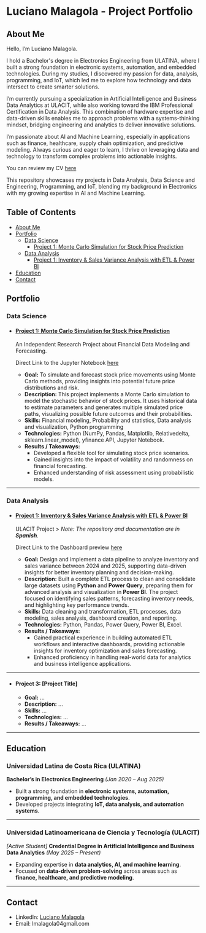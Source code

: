 # Luciano Malagola - Project Portfolio

## About Me

Hello, I’m Luciano Malagola.

I hold a Bachelor's degree in Electronics Engineering from ULATINA, where I built a strong foundation in electronic systems, automation, and embedded technologies. During my studies, I discovered my passion for data, analysis, programming, and IoT, which led me to explore how technology and data intersect to create smarter solutions.

I’m currently pursuing a specialization in Artificial Intelligence and Business Data Analytics at ULACIT, while also working toward the IBM Professional Certification in Data Analysis. This combination of hardware expertise and data-driven skills enables me to approach problems with a systems-thinking mindset, bridging engineering and analytics to deliver innovative solutions.

I’m passionate about AI and Machine Learning, especially in applications such as finance, healthcare, supply chain optimization, and predictive modeling. Always curious and eager to learn, I thrive on leveraging data and technology to transform complex problems into actionable insights.

You can review my CV [here](https://github.com/LucianoMalagola/CV-Resume-Luciano-Malagola/blob/main/CV_Resume_Luciano_Malagola.pdf)

This repository showcases my projects in Data Analysis, Data Science and Engineering, Programming, and IoT, blending my background in Electronics with my growing expertise in AI and Machine Learning.

## Table of Contents

- [About Me](#about-me)
- [Portfolio](portfolio)
  - [Data Science](#data-science) 
    - [Project 1: Monte Carlo Simulation for Stock Price Prediction](#project-1-monte-carlo-simulation-for-stock-price-prediction)
  - [Data Analysis](#data-analysis)
    - [Project 1: Inventory & Sales Variance Analysis with ETL & Power BI](#project-1-inventory--sales-variance-analysis-with-etl--power-bi)
- [Education](#education)
- [Contact](#contact) 

## **Portfolio**

  ### Data Science

- #### [Project 1: Monte Carlo Simulation for Stock Price Prediction](https://github.com/LucianoMalagola/Montecarlo-Stocks/tree/main)
  An Independent Research Project about Financial Data Modeling and Forecasting.
  
  Direct Link to the Jupyter Notebook [here](https://github.com/LucianoMalagola/Montecarlo-Stocks/blob/main/Montecarlo_Stocks_LucianoMalagola.ipynb)
  - **Goal:** To simulate and forecast stock price movements using Monte Carlo methods, providing insights into potential future price distributions and risk.  
  - **Description:** This project implements a Monte Carlo simulation to model the stochastic behavior of stock prices. It uses historical data to estimate parameters and generates multiple simulated price paths, visualizing possible future outcomes and their probabilities.  
  - **Skills:** Financial modeling, Probability and statistics, Data analysis and visualization, Python programming
  - **Technologies:** Python (NumPy, Pandas, Matplotlib, Relativedelta, sklearn.linear_model), yfinance API, Jupyter Notebook. 
  - **Results / Takeaways:**
    - Developed a flexible tool for simulating stock price scenarios.
    - Gained insights into the impact of volatility and randomness on financial forecasting.
    - Enhanced understanding of risk assessment using probabilistic models.

---

  ### Data Analysis

- #### [Project 1: Inventory & Sales Variance Analysis with ETL & Power BI](https://github.com/LucianoMalagola/Proyecto-Big-Data-ULACIT)
  ULACIT Project > *Note: The repository and documentation are in **Spanish**.*

  Direct Link to the Dashboard preview [here](https://github.com/LucianoMalagola/Proyecto-Big-Data-ULACIT/blob/main/5.%20dashboard_powerbi/Big%20Data%20PowerBI.pdf)
  - **Goal:** Design and implement a data pipeline to analyze inventory and sales variance between 2024 and 2025, supporting data-driven insights for better inventory planning and decision-making.  
  - **Description:** Built a complete ETL process to clean and consolidate large datasets using **Python** and **Power Query**, preparing them for advanced analysis and visualization in **Power BI**. The project focused on identifying sales patterns, forecasting inventory needs, and highlighting key performance trends.
  - **Skills:** Data cleaning and transformation, ETL processes, data modeling, sales analysis, dashboard creation, and reporting.
  - **Technologies:** Python, Pandas, Power Query, Power BI, Excel.  
  - **Results / Takeaways:**
    - Gained practical experience in building automated ETL workflows and interactive dashboards, providing actionable insights for inventory optimization and sales forecasting.
    - Enhanced proficiency in handling real-world data for analytics and business intelligence applications.  

---

- #### **Project 3: [Project Title]**
  - **Goal:** ...  
  - **Description:** ...  
  - **Skills:** ...  
  - **Technologies:** ...  
  - **Results / Takeaways:** ...  

---

## **Education**

### **Universidad Latina de Costa Rica (ULATINA)**
**Bachelor’s in Electronics Engineering** *(Jan 2020 – Aug 2025)*  
- Built a strong foundation in **electronic systems, automation, programming, and embedded technologies**.  
- Developed projects integrating **IoT, data analysis, and automation systems**.

---

### **Universidad Latinoamericana de Ciencia y Tecnología (ULACIT)**
*[Active Student]* **Credential Degree in Artificial Intelligence and Business Data Analytics** *(May 2025 – Present)*  
- Expanding expertise in **data analytics, AI, and machine learning**.  
- Focused on **data-driven problem-solving** across areas such as **finance, healthcare, and predictive modeling**.

---

## Contact

- LinkedIn: [Luciano Malagola](https://www.linkedin.com/in/luciano-argeo-malagola-angola-ba0221220/)
- Email: lmalagola04gmail.com
